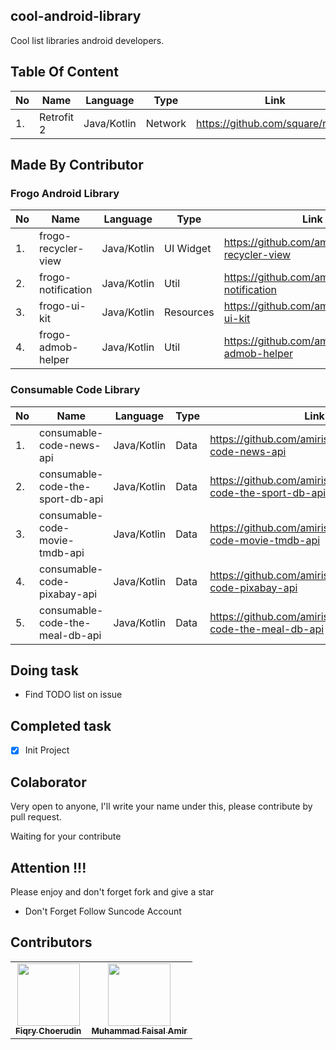 ## cool-android-library
Cool list libraries android developers.

## Table Of Content
| No | Name       | Language    |Type    | Link                               |
|----|------------|-------------|--------|------------------------------------|
| 1.  | Retrofit 2 | Java/Kotlin |Network | https://github.com/square/retrofit |

## Made By Contributor

### Frogo Android Library
| No | Name       | Language    |Type    | Link                               |
|----|------------|-------------|--------|------------------------------------|
| 1.  | frogo-recycler-view | Java/Kotlin | UI Widget | https://github.com/amirisback/frogo-recycler-view |
| 2.  | frogo-notification | Java/Kotlin | Util | https://github.com/amirisback/frogo-notification |
| 3.  | frogo-ui-kit | Java/Kotlin | Resources | https://github.com/amirisback/frogo-ui-kit |
| 4.  | frogo-admob-helper | Java/Kotlin | Util | https://github.com/amirisback/frogo-admob-helper |

### Consumable Code Library
| No | Name       | Language    |Type    | Link                               |
|----|------------|-------------|--------|------------------------------------|
| 1. | consumable-code-news-api | Java/Kotlin | Data | https://github.com/amirisback/consumable-code-news-api |
| 2. | consumable-code-the-sport-db-api | Java/Kotlin | Data | https://github.com/amirisback/consumable-code-the-sport-db-api |
| 3. | consumable-code-movie-tmdb-api | Java/Kotlin | Data | https://github.com/amirisback/consumable-code-movie-tmdb-api |
| 4. | consumable-code-pixabay-api | Java/Kotlin | Data | https://github.com/amirisback/consumable-code-pixabay-api |
| 5. | consumable-code-the-meal-db-api | Java/Kotlin | Data | https://github.com/amirisback/consumable-code-the-meal-db-api |

## Doing task
- Find TODO list on issue

## Completed task
- [x] Init Project

## Colaborator
Very open to anyone, I'll write your name under this, please contribute by pull request.

Waiting for your contribute

## Attention !!!
Please enjoy and don't forget fork and give a star
- Don't Forget Follow Suncode Account

## Contributors

<!-- ALL-CONTRIBUTORS-LIST:START - Do not remove or modify this section -->
<!-- prettier-ignore-start -->
<!-- markdownlint-disable -->

<table>
    <tr>
    <td align="center"><a href="https://github.com/fiqryq"><img src="https://avatars0.githubusercontent.com/u/25787603?s=460&u=749bf34a4809d0a66eb84477437970e75e76ba2a&v=4"width="100px;" alt=""/><br /><sub><b>Fiqry Choerudin</b></td>
            <td align="center"><a href="https://github.com/amirisback"><img src="https://avatars0.githubusercontent.com/u/24654871?s=400&u=373875d7fdb4d8bf718f3759c34f589f2387ea5f&v=4"width="100px;" alt=""/><br /><sub><b>Muhammad Faisal Amir</b></td>
</table>
